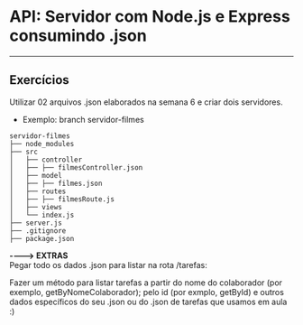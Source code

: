 # API: Servidor com Node.js e Express consumindo .json
_______

## Exercícios  
Utilizar 02 arquivos .json elaborados na semana 6 e criar dois servidores.

- Exemplo:
branch servidor-filmes

```
servidor-filmes
├── node_modules
├── src
│   ├── controller
│   ├── ├── filmesController.json
│   ├── model
│   ├── ├── filmes.json
│   ├── routes
│   ├── ├── filmesRoute.js
│   ├── views
│   └── index.js
├── server.js
├── .gitignore
├── package.json
```
 
**----> EXTRAS**  
Pegar todo os dados .json para listar na rota /tarefas:

Fazer um método para listar tarefas a partir do nome do colaborador (por exemplo, getByNomeColaborador); pelo id (por exmplo, getById) e outros dados específicos do seu .json ou do .json de tarefas que usamos em aula :)
